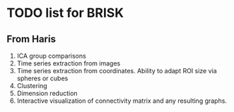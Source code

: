 TODO list for BRISK
=====

From Haris
---
1. ICA group comparisons
2. Time series extraction from images
3. Time series extraction from coordinates. Ability to adapt ROI size via spheres or cubes
4. Clustering
5. Dimension reduction
6. Interactive visualization of connectivity matrix and any resulting graphs.  
